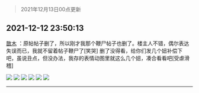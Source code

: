 > 2021年12月13日00点更新
<link rel="stylesheet" href="https://cdn.jsdelivr.net/gh/taotie6/sampleJSON@main/css/photo_show.css">
<meta name="referrer" content="no-referrer" />


 ## 2021-12-12 23:50:13 

 [㪚木](https://www.coolapk.com/feed/32089092?shareKey=ZmZjOTJmYjU2NDM4NjFiNjFjN2Q~) ：原帖帖子删了，所以刚才我那个鞭尸帖子也删了。楼主人不错，偶尔表达失误而已，我就不留着帖子鞭尸了[笑哭]
删了没得看，给你们发几个妞补偿下吧，虽说丑点，但没办法，我存的表情动图里就这么几个妞，凑合看看吧[受虐滑稽] 

<div class="album">
<img class="img-item" src="http://image.coolapk.com/feed/2021/1212/23/1081091_e9abb880_3980_5333_600@378x573.gif" />
<img class="img-item" src="http://image.coolapk.com/feed/2021/1121/14/1081091_50cb139f_5913_5377_104@324x468.gif" />
<img class="img-item" src="http://image.coolapk.com/feed/2021/1122/23/1081091_f5957813_5478_8391_426@378x545.gif" />
<img class="img-item" src="http://image.coolapk.com/feed/2021/1112/07/1081091_6ad1addd_3997_3937@266x309.gif" />
<img class="img-item" src="http://image.coolapk.com/feed/2021/1123/16/1081091_37f63618_6729_0664_191@378x560.gif" />
<img class="img-item" src="http://image.coolapk.com/feed/2021/1120/21/1081091_1b44d946_5915_3869_857@378x557.gif" />
</div>

 ------- 

